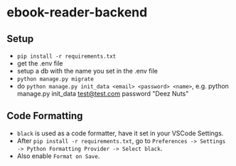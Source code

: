 # ebook-reader-backend

## Setup

- `pip install -r requirements.txt`
- get the .env file
- setup a db with the name you set in the .env file
- `python manage.py migrate`
- do `python manage.py init_data <email> <password> <name>`, e.g. python manage.py init_data test@test.com password "Deez Nuts"

## Code Formatting

- `black` is used as a code formatter, have it set in your VSCode Settings.
- After `pip install -r requirements.txt`, go to `Preferences -> Settings -> Python Formatting Provider -> Select black`.
- Also enable `Format on Save`.
